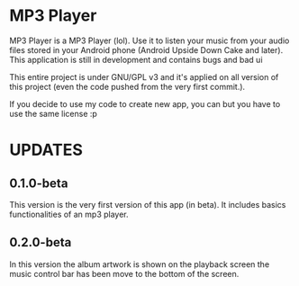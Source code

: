 # MP3 Player

MP3 Player is a MP3 Player (lol). Use it to listen your music from your audio files stored in your Android phone (Android Upside Down Cake and later).
This application is still in development and contains bugs and bad ui

This entire project is under GNU/GPL v3 and it's applied on all version of this project (even the code pushed from the very first commit.).

If you decide to use my code to create new app, you can but you have to use the same license :p

# UPDATES

## 0.1.0-beta

This version is the very first version of this app (in beta).
It includes basics functionalities of an mp3 player.

## 0.2.0-beta

In this version the album artwork is shown on the playback screen the music control bar has been
move
to the bottom of the screen.
